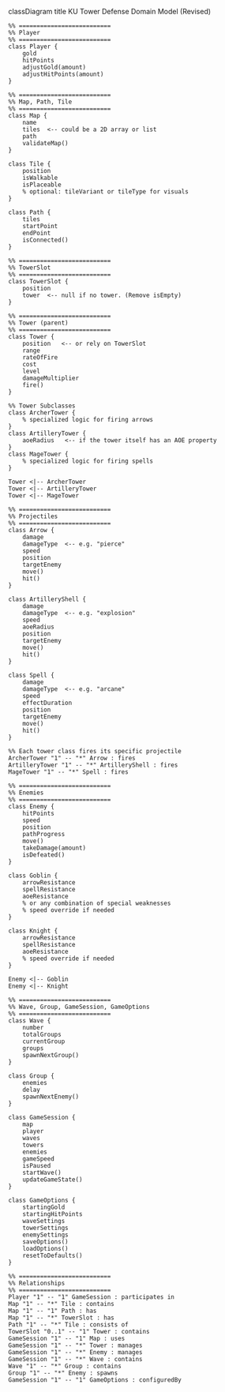 classDiagram
    title KU Tower Defense Domain Model (Revised)

    %% ==========================
    %% Player
    %% ==========================
    class Player {
        gold
        hitPoints
        adjustGold(amount)
        adjustHitPoints(amount)
    }

    %% ==========================
    %% Map, Path, Tile
    %% ==========================
    class Map {
        name
        tiles  <-- could be a 2D array or list
        path
        validateMap()
    }

    class Tile {
        position
        isWalkable
        isPlaceable
        % optional: tileVariant or tileType for visuals
    }

    class Path {
        tiles
        startPoint
        endPoint
        isConnected()
    }

    %% ==========================
    %% TowerSlot
    %% ==========================
    class TowerSlot {
        position
        tower  <-- null if no tower. (Remove isEmpty)
    }

    %% ==========================
    %% Tower (parent)
    %% ==========================
    class Tower {
        position   <-- or rely on TowerSlot
        range
        rateOfFire
        cost
        level
        damageMultiplier
        fire()
    }

    %% Tower Subclasses
    class ArcherTower {
        % specialized logic for firing arrows
    }
    class ArtilleryTower {
        aoeRadius   <-- if the tower itself has an AOE property
    }
    class MageTower {
        % specialized logic for firing spells
    }

    Tower <|-- ArcherTower
    Tower <|-- ArtilleryTower
    Tower <|-- MageTower

    %% ==========================
    %% Projectiles
    %% ==========================
    class Arrow {
        damage
        damageType  <-- e.g. "pierce"
        speed
        position
        targetEnemy
        move()
        hit()
    }

    class ArtilleryShell {
        damage
        damageType  <-- e.g. "explosion"
        speed
        aoeRadius
        position
        targetEnemy
        move()
        hit()
    }

    class Spell {
        damage
        damageType  <-- e.g. "arcane"
        speed
        effectDuration
        position
        targetEnemy
        move()
        hit()
    }

    %% Each tower class fires its specific projectile
    ArcherTower "1" -- "*" Arrow : fires
    ArtilleryTower "1" -- "*" ArtilleryShell : fires
    MageTower "1" -- "*" Spell : fires

    %% ==========================
    %% Enemies
    %% ==========================
    class Enemy {
        hitPoints
        speed
        position
        pathProgress
        move()
        takeDamage(amount)
        isDefeated()
    }

    class Goblin {
        arrowResistance
        spellResistance
        aoeResistance
        % or any combination of special weaknesses
        % speed override if needed
    }

    class Knight {
        arrowResistance
        spellResistance
        aoeResistance
        % speed override if needed
    }

    Enemy <|-- Goblin
    Enemy <|-- Knight

    %% ==========================
    %% Wave, Group, GameSession, GameOptions
    %% ==========================
    class Wave {
        number
        totalGroups
        currentGroup
        groups
        spawnNextGroup()
    }

    class Group {
        enemies
        delay
        spawnNextEnemy()
    }

    class GameSession {
        map
        player
        waves
        towers
        enemies
        gameSpeed
        isPaused
        startWave()
        updateGameState()
    }

    class GameOptions {
        startingGold
        startingHitPoints
        waveSettings
        towerSettings
        enemySettings
        saveOptions()
        loadOptions()
        resetToDefaults()
    }

    %% ==========================
    %% Relationships
    %% ==========================
    Player "1" -- "1" GameSession : participates in
    Map "1" -- "*" Tile : contains
    Map "1" -- "1" Path : has
    Map "1" -- "*" TowerSlot : has
    Path "1" -- "*" Tile : consists of
    TowerSlot "0..1" -- "1" Tower : contains
    GameSession "1" -- "1" Map : uses
    GameSession "1" -- "*" Tower : manages
    GameSession "1" -- "*" Enemy : manages
    GameSession "1" -- "*" Wave : contains
    Wave "1" -- "*" Group : contains
    Group "1" -- "*" Enemy : spawns
    GameSession "1" -- "1" GameOptions : configuredBy
